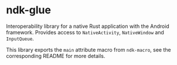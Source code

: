 # ndk-glue

Interoperability library for a native Rust application with the Android framework.
Provides access to `NativeActivity`, `NativeWindow` and `InputQueue`.

This library exports the `main` attribute macro from `ndk-macro`, see the corresponding README for more details.
